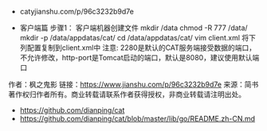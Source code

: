 + catyjianshu.com/p/96c3232b9d7e

+ 客户端篇
步骤1： 客户端机器创建文件
mkdir /data
chmod -R 777 /data/
mkdir -p /data/appdatas/cat/
cd /data/appdatas/cat/
vim client.xml 
将下列配置复制到client.xml中
注意: 2280是默认的CAT服务端接受数据的端口，不允许修改，http-port是Tomcat启动的端口，默认是8080，建议使用默认端口


<?xml version="1.0" encoding="utf-8"?>
<config mode="client">
    <servers>
        <server ip="10.1.1.1" port="2280" http-port="8080"/>
        <server ip="10.1.1.2" port="2280" http-port="8080"/>
        <server ip="10.1.1.3" port="2280" http-port="8080"/>
    </servers>
</config>

作者：枫之鬼影
链接：https://www.jianshu.com/p/96c3232b9d7e
来源：简书
著作权归作者所有。商业转载请联系作者获得授权，非商业转载请注明出处。

+ https://github.com/dianping/cat
+ https://github.com/dianping/cat/blob/master/lib/go/README.zh-CN.md
